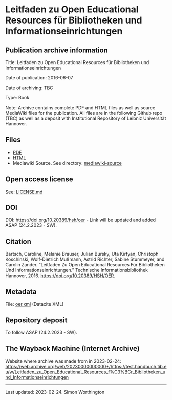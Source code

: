 
# Leitfaden zu Open Educational Resources für Bibliotheken und Informationseinrichtungen</h1>

## Publication archive information

Title: Leitfaden zu Open Educational Resources für Bibliotheken und Informationseinrichtungen

Date of publication: 2016-06-07

Date of archiving: TBC

Type: Book

Note: Archive contains complete PDF and HTML files as well as source MediaWiki files for the publication. All files are in the following Github repo (TBC) as well as a deposit with Institutional Repository of Leibniz Universität Hannover.



## Files

  - [PDF](pdf/OER.pdf)
  - [HTML](HTML/index.html) 
  - Mediawiki Source. See directory: <a href="mediawiki-source/">mediawiki-source</a>

## Open access license

See: <a href="LICENSE.md">LICENSE.md</a></p>

## DOI

DOI: <a href="#">https://doi.org/10.20389/hsh/oer</a> - Link will be updated and added ASAP (24.2.2023 - SW). 


## Citation

Bartsch, Caroline, Melanie Brauser, Julian Bursky, Uta Kirtyan, Christoph Koschinski, Wolf-Dietrich Mußmann, Astrid Richter, Sabine Stummeyer, and Carolin Zander. “Leitfaden Zu Open Educational Resources Für Bibliotheken Und Informationseinrichtungen.” Technische Informationsbibliothek Hannover, 2016. https://doi.org/10.20389/HSH/OER.

## Metadata

File: <a href="oer.xml">oer.xml</a> (Datacite XML)</p>
 
## Repository deposit

To follow ASAP (24.2.2023 - SW).

## The Wayback Machine (Internet Archive)

Website where archive was made from in 2023-02-24: https://web.archive.org/web/20230000000000*/https://test.handbuch.tib.eu/w/Leitfaden_zu_Open_Educational_Resources_f%C3%BCr_Bibliotheken_und_Informationseinrichtungen

---

Last updated: 2023-02-24. Simon Worthington

